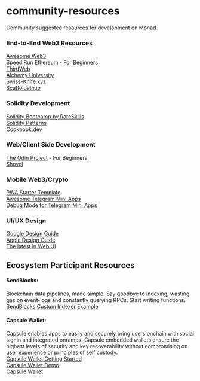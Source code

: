 # community-resources
Community suggested resources for development on Monad.

### End-to-End Web3 Resources
[Awesome Web3](https://github.com/ahmet/awesome-web3)\
[Speed Run Ethereum](https://speedrunethereum.com/) - For Beginners\
[ThirdWeb](https://blog.thirdweb.com/guides/)\
[Alchemy University](https://www.alchemy.com/university)\
[Swiss-Knife.xyz](https://swiss-knife.xyz/)\
[Scaffoldeth.io](https://scaffoldeth.io/)

### Solidity Development
[Solidity Bootcamp by RareSkills](https://www.rareskills.io/solidity-bootcamp)\
[Solidity Patterns](https://fravoll.github.io/solidity-patterns/)\
[Cookbook.dev](cookbook.dev)

### Web/Client Side Development
[The Odin Project](https://www.theodinproject.com/) - For Beginners\
[Shovel](https://indexsupply.com/shovel/docs/)

### Mobile Web3/Crypto
[PWA Starter Template](https://blog.anagram.xyz/modern-crypto-pwa-starter-template/)\
[Awesome Telegram Mini Apps](https://github.com/telegram-mini-apps-dev/awesome-telegram-mini-apps)\
[Debug Mode for Telegram Mini Apps](https://docs.ton.org/develop/dapps/telegram-apps/testing-apps#debug-mode-for-mini-apps)

### UI/UX Design
[Google Design Guide](https://m3.material.io/)\
[Apple Design Guide](https://developer.apple.com/design/human-interface-guidelines)\
[The latest in Web UI](https://www.youtube.com/watch?v=_-6LgEjEyzE)

## Ecosystem Participant Resources
#### SendBlocks: 
Blockchain data pipelines, made simple. Say goodbye to indexing, wasting gas on event-logs and constantly querying RPCs. Start writing functions.\
[SendBlocks Custom Indexer Example](https://github.com/sendblocks/custom-indexer-example)
#### Capsule Wallet: 
Capsule enables apps to easily and securely bring users onchain with social signin and integrated onramps. Capsule embedded wallets ensure the highest levels of security and key recoverability without compromising on user experience or principles of self custody.\
[Capsule Wallet Getting Started](https://docs.usecapsule.com/getting-started/initial-setup)\
[Capsule Wallet Demo](http://demo.beta.usecapsule.com/)\
[Capsule Wallet](http://usecapsule.com/)
